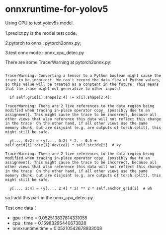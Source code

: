 # onnxruntime-for-yolov5
Using CPU to test yolov5s model.

1.predict.py is the model test code。   

2.pytorch to onnx : pytorch2onnx.py;

3.test onnx mode : onnx_cpu_detec.py



There are some TracerWarning at pytorch2onnx.py:

```

TracerWarning: Converting a tensor to a Python boolean might cause the trace to be incorrect. We can't record the data flow of Python values, so this value will be treated as a constant in the future. This means that the trace might not generalize to other inputs!

  if self.grid[i].shape[2:4] != x[i].shape[2:4]:
  
TracerWarning: There are 2 live references to the data region being modified when tracing in-place operator copy_ (possibly due to an assignment). This might cause the trace to be incorrect, because all other views that also reference this data will not reflect this change in the trace! On the other hand, if all other views use the same memory chunk, but are disjoint (e.g. are outputs of torch.split), this might still be safe.

  y[..., 0:2] = (y[..., 0:2] * 2. - 0.5 + self.grid[i].to(x[i].device)) * self.stride[i]  # xy
  
TracerWarning: There are 2 live references to the data region being modified when tracing in-place operator copy_ (possibly due to an assignment). This might cause the trace to be incorrect, because all other views that also reference this data will not reflect this change in the trace! On the other hand, if all other views use the same memory chunk, but are disjoint (e.g. are outputs of torch.split), this might still be safe.

  y[..., 2:4] = (y[..., 2:4] * 2) ** 2 * self.anchor_grid[i]  # wh

```

so I add this part in the onnx_cpu_detec.py. 


Test one data：
- gpu : time =  0.052513837814331055
- cpu : time =  0.15983295440673828
- onnxruntime time =  0.05210542678833008
